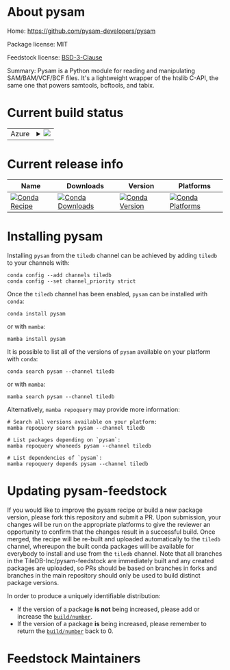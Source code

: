 About pysam
===========

Home: https://github.com/pysam-developers/pysam

Package license: MIT

Feedstock license: [BSD-3-Clause](https://github.com/TileDB-Inc/pysam-feedstock/blob/main/LICENSE.txt)

Summary: Pysam is a Python module for reading and manipulating SAM/BAM/VCF/BCF files. It's a lightweight wrapper of the htslib C-API, the same one that powers samtools, bcftools, and tabix.

Current build status
====================


<table>
    
  <tr>
    <td>Azure</td>
    <td>
      <details>
        <summary>
          <a href="https://dev.azure.com/TileDB-Inc/feedstock-builds/_build/latest?definitionId=&branchName=main">
            <img src="https://dev.azure.com/TileDB-Inc/feedstock-builds/_apis/build/status/pysam-feedstock?branchName=main">
          </a>
        </summary>
        <table>
          <thead><tr><th>Variant</th><th>Status</th></tr></thead>
          <tbody><tr>
              <td>linux_64_libdeflate1.12python3.10.____cpython</td>
              <td>
                <a href="https://dev.azure.com/TileDB-Inc/feedstock-builds/_build/latest?definitionId=&branchName=main">
                  <img src="https://dev.azure.com/TileDB-Inc/feedstock-builds/_apis/build/status/pysam-feedstock?branchName=main&jobName=linux&configuration=linux%20linux_64_libdeflate1.12python3.10.____cpython" alt="variant">
                </a>
              </td>
            </tr><tr>
              <td>linux_64_libdeflate1.12python3.8.____cpython</td>
              <td>
                <a href="https://dev.azure.com/TileDB-Inc/feedstock-builds/_build/latest?definitionId=&branchName=main">
                  <img src="https://dev.azure.com/TileDB-Inc/feedstock-builds/_apis/build/status/pysam-feedstock?branchName=main&jobName=linux&configuration=linux%20linux_64_libdeflate1.12python3.8.____cpython" alt="variant">
                </a>
              </td>
            </tr><tr>
              <td>linux_64_libdeflate1.12python3.9.____cpython</td>
              <td>
                <a href="https://dev.azure.com/TileDB-Inc/feedstock-builds/_build/latest?definitionId=&branchName=main">
                  <img src="https://dev.azure.com/TileDB-Inc/feedstock-builds/_apis/build/status/pysam-feedstock?branchName=main&jobName=linux&configuration=linux%20linux_64_libdeflate1.12python3.9.____cpython" alt="variant">
                </a>
              </td>
            </tr><tr>
              <td>linux_64_libdeflate1.13python3.10.____cpython</td>
              <td>
                <a href="https://dev.azure.com/TileDB-Inc/feedstock-builds/_build/latest?definitionId=&branchName=main">
                  <img src="https://dev.azure.com/TileDB-Inc/feedstock-builds/_apis/build/status/pysam-feedstock?branchName=main&jobName=linux&configuration=linux%20linux_64_libdeflate1.13python3.10.____cpython" alt="variant">
                </a>
              </td>
            </tr><tr>
              <td>linux_64_libdeflate1.13python3.8.____cpython</td>
              <td>
                <a href="https://dev.azure.com/TileDB-Inc/feedstock-builds/_build/latest?definitionId=&branchName=main">
                  <img src="https://dev.azure.com/TileDB-Inc/feedstock-builds/_apis/build/status/pysam-feedstock?branchName=main&jobName=linux&configuration=linux%20linux_64_libdeflate1.13python3.8.____cpython" alt="variant">
                </a>
              </td>
            </tr><tr>
              <td>linux_64_libdeflate1.13python3.9.____cpython</td>
              <td>
                <a href="https://dev.azure.com/TileDB-Inc/feedstock-builds/_build/latest?definitionId=&branchName=main">
                  <img src="https://dev.azure.com/TileDB-Inc/feedstock-builds/_apis/build/status/pysam-feedstock?branchName=main&jobName=linux&configuration=linux%20linux_64_libdeflate1.13python3.9.____cpython" alt="variant">
                </a>
              </td>
            </tr><tr>
              <td>linux_64_libdeflate1.14python3.10.____cpython</td>
              <td>
                <a href="https://dev.azure.com/TileDB-Inc/feedstock-builds/_build/latest?definitionId=&branchName=main">
                  <img src="https://dev.azure.com/TileDB-Inc/feedstock-builds/_apis/build/status/pysam-feedstock?branchName=main&jobName=linux&configuration=linux%20linux_64_libdeflate1.14python3.10.____cpython" alt="variant">
                </a>
              </td>
            </tr><tr>
              <td>linux_64_libdeflate1.14python3.8.____cpython</td>
              <td>
                <a href="https://dev.azure.com/TileDB-Inc/feedstock-builds/_build/latest?definitionId=&branchName=main">
                  <img src="https://dev.azure.com/TileDB-Inc/feedstock-builds/_apis/build/status/pysam-feedstock?branchName=main&jobName=linux&configuration=linux%20linux_64_libdeflate1.14python3.8.____cpython" alt="variant">
                </a>
              </td>
            </tr><tr>
              <td>linux_64_libdeflate1.14python3.9.____cpython</td>
              <td>
                <a href="https://dev.azure.com/TileDB-Inc/feedstock-builds/_build/latest?definitionId=&branchName=main">
                  <img src="https://dev.azure.com/TileDB-Inc/feedstock-builds/_apis/build/status/pysam-feedstock?branchName=main&jobName=linux&configuration=linux%20linux_64_libdeflate1.14python3.9.____cpython" alt="variant">
                </a>
              </td>
            </tr><tr>
              <td>osx_64_libdeflate1.12python3.10.____cpython</td>
              <td>
                <a href="https://dev.azure.com/TileDB-Inc/feedstock-builds/_build/latest?definitionId=&branchName=main">
                  <img src="https://dev.azure.com/TileDB-Inc/feedstock-builds/_apis/build/status/pysam-feedstock?branchName=main&jobName=osx&configuration=osx%20osx_64_libdeflate1.12python3.10.____cpython" alt="variant">
                </a>
              </td>
            </tr><tr>
              <td>osx_64_libdeflate1.12python3.8.____cpython</td>
              <td>
                <a href="https://dev.azure.com/TileDB-Inc/feedstock-builds/_build/latest?definitionId=&branchName=main">
                  <img src="https://dev.azure.com/TileDB-Inc/feedstock-builds/_apis/build/status/pysam-feedstock?branchName=main&jobName=osx&configuration=osx%20osx_64_libdeflate1.12python3.8.____cpython" alt="variant">
                </a>
              </td>
            </tr><tr>
              <td>osx_64_libdeflate1.12python3.9.____cpython</td>
              <td>
                <a href="https://dev.azure.com/TileDB-Inc/feedstock-builds/_build/latest?definitionId=&branchName=main">
                  <img src="https://dev.azure.com/TileDB-Inc/feedstock-builds/_apis/build/status/pysam-feedstock?branchName=main&jobName=osx&configuration=osx%20osx_64_libdeflate1.12python3.9.____cpython" alt="variant">
                </a>
              </td>
            </tr><tr>
              <td>osx_64_libdeflate1.13python3.10.____cpython</td>
              <td>
                <a href="https://dev.azure.com/TileDB-Inc/feedstock-builds/_build/latest?definitionId=&branchName=main">
                  <img src="https://dev.azure.com/TileDB-Inc/feedstock-builds/_apis/build/status/pysam-feedstock?branchName=main&jobName=osx&configuration=osx%20osx_64_libdeflate1.13python3.10.____cpython" alt="variant">
                </a>
              </td>
            </tr><tr>
              <td>osx_64_libdeflate1.13python3.8.____cpython</td>
              <td>
                <a href="https://dev.azure.com/TileDB-Inc/feedstock-builds/_build/latest?definitionId=&branchName=main">
                  <img src="https://dev.azure.com/TileDB-Inc/feedstock-builds/_apis/build/status/pysam-feedstock?branchName=main&jobName=osx&configuration=osx%20osx_64_libdeflate1.13python3.8.____cpython" alt="variant">
                </a>
              </td>
            </tr><tr>
              <td>osx_64_libdeflate1.13python3.9.____cpython</td>
              <td>
                <a href="https://dev.azure.com/TileDB-Inc/feedstock-builds/_build/latest?definitionId=&branchName=main">
                  <img src="https://dev.azure.com/TileDB-Inc/feedstock-builds/_apis/build/status/pysam-feedstock?branchName=main&jobName=osx&configuration=osx%20osx_64_libdeflate1.13python3.9.____cpython" alt="variant">
                </a>
              </td>
            </tr><tr>
              <td>osx_64_libdeflate1.14python3.10.____cpython</td>
              <td>
                <a href="https://dev.azure.com/TileDB-Inc/feedstock-builds/_build/latest?definitionId=&branchName=main">
                  <img src="https://dev.azure.com/TileDB-Inc/feedstock-builds/_apis/build/status/pysam-feedstock?branchName=main&jobName=osx&configuration=osx%20osx_64_libdeflate1.14python3.10.____cpython" alt="variant">
                </a>
              </td>
            </tr><tr>
              <td>osx_64_libdeflate1.14python3.8.____cpython</td>
              <td>
                <a href="https://dev.azure.com/TileDB-Inc/feedstock-builds/_build/latest?definitionId=&branchName=main">
                  <img src="https://dev.azure.com/TileDB-Inc/feedstock-builds/_apis/build/status/pysam-feedstock?branchName=main&jobName=osx&configuration=osx%20osx_64_libdeflate1.14python3.8.____cpython" alt="variant">
                </a>
              </td>
            </tr><tr>
              <td>osx_64_libdeflate1.14python3.9.____cpython</td>
              <td>
                <a href="https://dev.azure.com/TileDB-Inc/feedstock-builds/_build/latest?definitionId=&branchName=main">
                  <img src="https://dev.azure.com/TileDB-Inc/feedstock-builds/_apis/build/status/pysam-feedstock?branchName=main&jobName=osx&configuration=osx%20osx_64_libdeflate1.14python3.9.____cpython" alt="variant">
                </a>
              </td>
            </tr><tr>
              <td>win_64_libdeflate1.12python3.10.____cpython</td>
              <td>
                <a href="https://dev.azure.com/TileDB-Inc/feedstock-builds/_build/latest?definitionId=&branchName=main">
                  <img src="https://dev.azure.com/TileDB-Inc/feedstock-builds/_apis/build/status/pysam-feedstock?branchName=main&jobName=win&configuration=win%20win_64_libdeflate1.12python3.10.____cpython" alt="variant">
                </a>
              </td>
            </tr><tr>
              <td>win_64_libdeflate1.12python3.8.____cpython</td>
              <td>
                <a href="https://dev.azure.com/TileDB-Inc/feedstock-builds/_build/latest?definitionId=&branchName=main">
                  <img src="https://dev.azure.com/TileDB-Inc/feedstock-builds/_apis/build/status/pysam-feedstock?branchName=main&jobName=win&configuration=win%20win_64_libdeflate1.12python3.8.____cpython" alt="variant">
                </a>
              </td>
            </tr><tr>
              <td>win_64_libdeflate1.12python3.9.____cpython</td>
              <td>
                <a href="https://dev.azure.com/TileDB-Inc/feedstock-builds/_build/latest?definitionId=&branchName=main">
                  <img src="https://dev.azure.com/TileDB-Inc/feedstock-builds/_apis/build/status/pysam-feedstock?branchName=main&jobName=win&configuration=win%20win_64_libdeflate1.12python3.9.____cpython" alt="variant">
                </a>
              </td>
            </tr><tr>
              <td>win_64_libdeflate1.13python3.10.____cpython</td>
              <td>
                <a href="https://dev.azure.com/TileDB-Inc/feedstock-builds/_build/latest?definitionId=&branchName=main">
                  <img src="https://dev.azure.com/TileDB-Inc/feedstock-builds/_apis/build/status/pysam-feedstock?branchName=main&jobName=win&configuration=win%20win_64_libdeflate1.13python3.10.____cpython" alt="variant">
                </a>
              </td>
            </tr><tr>
              <td>win_64_libdeflate1.13python3.8.____cpython</td>
              <td>
                <a href="https://dev.azure.com/TileDB-Inc/feedstock-builds/_build/latest?definitionId=&branchName=main">
                  <img src="https://dev.azure.com/TileDB-Inc/feedstock-builds/_apis/build/status/pysam-feedstock?branchName=main&jobName=win&configuration=win%20win_64_libdeflate1.13python3.8.____cpython" alt="variant">
                </a>
              </td>
            </tr><tr>
              <td>win_64_libdeflate1.13python3.9.____cpython</td>
              <td>
                <a href="https://dev.azure.com/TileDB-Inc/feedstock-builds/_build/latest?definitionId=&branchName=main">
                  <img src="https://dev.azure.com/TileDB-Inc/feedstock-builds/_apis/build/status/pysam-feedstock?branchName=main&jobName=win&configuration=win%20win_64_libdeflate1.13python3.9.____cpython" alt="variant">
                </a>
              </td>
            </tr><tr>
              <td>win_64_libdeflate1.14python3.10.____cpython</td>
              <td>
                <a href="https://dev.azure.com/TileDB-Inc/feedstock-builds/_build/latest?definitionId=&branchName=main">
                  <img src="https://dev.azure.com/TileDB-Inc/feedstock-builds/_apis/build/status/pysam-feedstock?branchName=main&jobName=win&configuration=win%20win_64_libdeflate1.14python3.10.____cpython" alt="variant">
                </a>
              </td>
            </tr><tr>
              <td>win_64_libdeflate1.14python3.8.____cpython</td>
              <td>
                <a href="https://dev.azure.com/TileDB-Inc/feedstock-builds/_build/latest?definitionId=&branchName=main">
                  <img src="https://dev.azure.com/TileDB-Inc/feedstock-builds/_apis/build/status/pysam-feedstock?branchName=main&jobName=win&configuration=win%20win_64_libdeflate1.14python3.8.____cpython" alt="variant">
                </a>
              </td>
            </tr><tr>
              <td>win_64_libdeflate1.14python3.9.____cpython</td>
              <td>
                <a href="https://dev.azure.com/TileDB-Inc/feedstock-builds/_build/latest?definitionId=&branchName=main">
                  <img src="https://dev.azure.com/TileDB-Inc/feedstock-builds/_apis/build/status/pysam-feedstock?branchName=main&jobName=win&configuration=win%20win_64_libdeflate1.14python3.9.____cpython" alt="variant">
                </a>
              </td>
            </tr>
          </tbody>
        </table>
      </details>
    </td>
  </tr>
</table>

Current release info
====================

| Name | Downloads | Version | Platforms |
| --- | --- | --- | --- |
| [![Conda Recipe](https://img.shields.io/badge/recipe-pysam-green.svg)](https://anaconda.org/tiledb/pysam) | [![Conda Downloads](https://img.shields.io/conda/dn/tiledb/pysam.svg)](https://anaconda.org/tiledb/pysam) | [![Conda Version](https://img.shields.io/conda/vn/tiledb/pysam.svg)](https://anaconda.org/tiledb/pysam) | [![Conda Platforms](https://img.shields.io/conda/pn/tiledb/pysam.svg)](https://anaconda.org/tiledb/pysam) |

Installing pysam
================

Installing `pysam` from the `tiledb` channel can be achieved by adding `tiledb` to your channels with:

```
conda config --add channels tiledb
conda config --set channel_priority strict
```

Once the `tiledb` channel has been enabled, `pysam` can be installed with `conda`:

```
conda install pysam
```

or with `mamba`:

```
mamba install pysam
```

It is possible to list all of the versions of `pysam` available on your platform with `conda`:

```
conda search pysam --channel tiledb
```

or with `mamba`:

```
mamba search pysam --channel tiledb
```

Alternatively, `mamba repoquery` may provide more information:

```
# Search all versions available on your platform:
mamba repoquery search pysam --channel tiledb

# List packages depending on `pysam`:
mamba repoquery whoneeds pysam --channel tiledb

# List dependencies of `pysam`:
mamba repoquery depends pysam --channel tiledb
```




Updating pysam-feedstock
========================

If you would like to improve the pysam recipe or build a new
package version, please fork this repository and submit a PR. Upon submission,
your changes will be run on the appropriate platforms to give the reviewer an
opportunity to confirm that the changes result in a successful build. Once
merged, the recipe will be re-built and uploaded automatically to the
`tiledb` channel, whereupon the built conda packages will be available for
everybody to install and use from the `tiledb` channel.
Note that all branches in the TileDB-Inc/pysam-feedstock are
immediately built and any created packages are uploaded, so PRs should be based
on branches in forks and branches in the main repository should only be used to
build distinct package versions.

In order to produce a uniquely identifiable distribution:
 * If the version of a package **is not** being increased, please add or increase
   the [``build/number``](https://docs.conda.io/projects/conda-build/en/latest/resources/define-metadata.html#build-number-and-string).
 * If the version of a package **is** being increased, please remember to return
   the [``build/number``](https://docs.conda.io/projects/conda-build/en/latest/resources/define-metadata.html#build-number-and-string)
   back to 0.

Feedstock Maintainers
=====================


